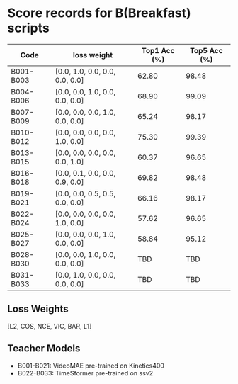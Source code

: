 # Score records for B(Breakfast) scripts

| Code | loss weight | Top1 Acc (%) | Top5 Acc (%) |
|------|-------------|---------------|---------------|
| B001-B003 | [0.0, 1.0, 0.0, 0.0, 0.0, 0.0] | 62.80 | 98.48 |
| B004-B006 | [0.0, 0.0, 1.0, 0.0, 0.0, 0.0] | 68.90 | 99.09 |
| B007-B009 | [0.0, 0.0, 0.0, 1.0, 0.0, 0.0] | 65.24 | 98.17 |
| B010-B012 | [0.0, 0.0, 0.0, 0.0, 1.0, 0.0] | 75.30 | 99.39 |
| B013-B015 | [0.0, 0.0, 0.0, 0.0, 0.0, 1.0] | 60.37 | 96.65 |
| B016-B018 | [0.0, 0.1, 0.0, 0.0, 0.9, 0.0] | 69.82 | 98.48 |
| B019-B021 | [0.0, 0.0, 0.5, 0.5, 0.0, 0.0] | 66.16 | 98.17 |
| B022-B024 | [0.0, 0.0, 0.0, 0.0, 1.0, 0.0] | 57.62 | 96.65 |
| B025-B027 | [0.0, 0.0, 0.0, 1.0, 0.0, 0.0] | 58.84 | 95.12 |
| B028-B030 | [0.0, 0.0, 1.0, 0.0, 0.0, 0.0] | TBD | TBD |
| B031-B033 | [0.0, 1.0, 0.0, 0.0, 0.0, 0.0] | TBD | TBD |

## Loss Weights

[L2, COS, NCE, VIC, BAR, L1]

## Teacher Models

- B001-B021: VideoMAE pre-trained on Kinetics400
- B022-B033: TimeSformer pre-trained on ssv2
